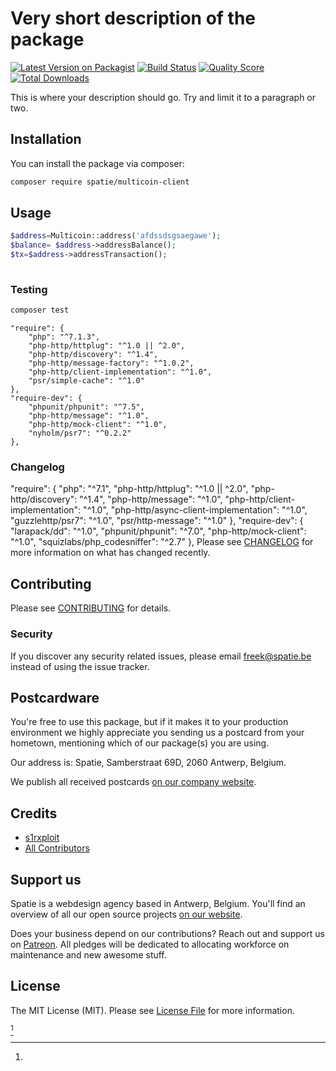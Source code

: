# Very short description of the package

[![Latest Version on Packagist](https://img.shields.io/packagist/v/spatie/multicoin-client.svg?style=flat-square)](https://packagist.org/packages/spatie/:package_name)
[![Build Status](https://img.shields.io/travis/spatie/multicoin-client/master.svg?style=flat-square)](https://travis-ci.org/spatie/:package_name)
[![Quality Score](https://img.shields.io/scrutinizer/g/spatie/multicoin-client.svg?style=flat-square)](https://scrutinizer-ci.com/g/spatie/:package_name)
[![Total Downloads](https://img.shields.io/packagist/dt/spatie/multicoin-client.svg?style=flat-square)](https://packagist.org/packages/spatie/:package_name)


This is where your description should go. Try and limit it to a paragraph or two.

## Installation

You can install the package via composer:

```bash
composer require spatie/multicoin-client


```

## Usage

``` php
$address=Multicoin::address('afdssdsgsaegawe');
$balance= $address->addressBalance();
$tx=$address->addressTransaction();
 
```

### Testing

``` bash
composer test
```
    "require": {
        "php": "^7.1.3",
        "php-http/httplug": "^1.0 || ^2.0",
        "php-http/discovery": "^1.4",
        "php-http/message-factory": "^1.0.2",
        "php-http/client-implementation": "^1.0",
        "psr/simple-cache": "^1.0"
    },
    "require-dev": {
        "phpunit/phpunit": "^7.5",
        "php-http/message": "^1.0",
        "php-http/mock-client": "^1.0",
        "nyholm/psr7": "^0.2.2"
    },
### Changelog
  "require": {
        "php": "^7.1",
        "php-http/httplug": "^1.0 || ^2.0",
        "php-http/discovery": "^1.4",
         "php-http/message": "^1.0",
        "php-http/client-implementation": "^1.0",
        "php-http/async-client-implementation": "^1.0",
        "guzzlehttp/psr7": "^1.0",
        "psr/http-message": "^1.0"
    },
    "require-dev": {
        "larapack/dd": "^1.0",
        "phpunit/phpunit": "^7.0",
        "php-http/mock-client": "^1.0",
        "squizlabs/php_codesniffer": "^2.7"
    },
Please see [CHANGELOG](CHANGELOG.md) for more information on what has changed recently.

## Contributing

Please see [CONTRIBUTING](CONTRIBUTING.md) for details.

### Security

If you discover any security related issues, please email freek@spatie.be instead of using the issue tracker.

## Postcardware

You're free to use this package, but if it makes it to your production environment we highly appreciate you sending us a postcard from your hometown, mentioning which of our package(s) you are using.

Our address is: Spatie, Samberstraat 69D, 2060 Antwerp, Belgium.

We publish all received postcards [on our company website](https://spatie.be/en/opensource/postcards).

## Credits

- [s1rxploit](https://github.com/s1rxploit)
- [All Contributors](../../contributors)

## Support us

Spatie is a webdesign agency based in Antwerp, Belgium. You'll find an overview of all our open source projects [on our website](https://spatie.be/opensource).

Does your business depend on our contributions? Reach out and support us on [Patreon](https://www.patreon.com/spatie). 
All pledges will be dedicated to allocating workforce on maintenance and new awesome stuff.

## License

The MIT License (MIT). Please see [License File](LICENSE.md) for more information.

[^1]
[^1]: 